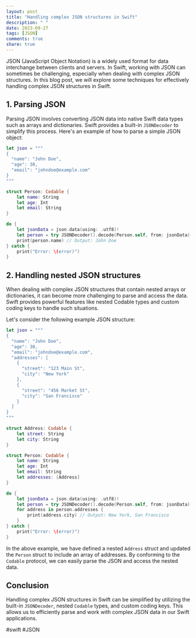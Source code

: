 ```yaml
---
layout: post
title: "Handling complex JSON structures in Swift"
description: " "
date: 2023-09-27
tags: [JSON]
comments: true
share: true
---
```


JSON (JavaScript Object Notation) is a widely used format for data interchange between clients and servers. In Swift, working with JSON can sometimes be challenging, especially when dealing with complex JSON structures. In this blog post, we will explore some techniques for effectively handling complex JSON structures in Swift.

## 1. Parsing JSON

Parsing JSON involves converting JSON data into native Swift data types such as arrays and dictionaries. Swift provides a built-in `JSONDecoder` to simplify this process. Here's an example of how to parse a simple JSON object:

```swift
let json = """
{
  "name": "John Doe",
  "age": 30,
  "email": "johndoe@example.com"
}
"""

struct Person: Codable {
    let name: String
    let age: Int
    let email: String
}

do {
    let jsonData = json.data(using: .utf8)!
    let person = try JSONDecoder().decode(Person.self, from: jsonData)
    print(person.name) // Output: John Doe
} catch {
    print("Error: \(error)")
}
```

## 2. Handling nested JSON structures

When dealing with complex JSON structures that contain nested arrays or dictionaries, it can become more challenging to parse and access the data. Swift provides powerful features like nested Codable types and custom coding keys to handle such situations.

Let's consider the following example JSON structure:

```swift
let json = """
{
  "name": "John Doe",
  "age": 30,
  "email": "johndoe@example.com",
  "addresses": [
    {
      "street": "123 Main St",
      "city": "New York"
    },
    {
      "street": "456 Market St",
      "city": "San Francisco"
    }
  ]
}
"""

struct Address: Codable {
    let street: String
    let city: String
}

struct Person: Codable {
    let name: String
    let age: Int
    let email: String
    let addresses: [Address]
}

do {
    let jsonData = json.data(using: .utf8)!
    let person = try JSONDecoder().decode(Person.self, from: jsonData)
    for address in person.addresses {
        print(address.city) // Output: New York, San Francisco
    }
} catch {
    print("Error: \(error)")
}
```

In the above example, we have defined a nested `Address` struct and updated the `Person` struct to include an array of addresses. By conforming to the `Codable` protocol, we can easily parse the JSON and access the nested data.

## Conclusion

Handling complex JSON structures in Swift can be simplified by utilizing the built-in `JSONDecoder`, nested `Codable` types, and custom coding keys. This allows us to efficiently parse and work with complex JSON data in our Swift applications.

#swift #JSON